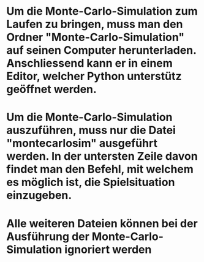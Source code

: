 # Um die Monte-Carlo-Simulation zum Laufen zu bringen, muss man den Ordner "Monte-Carlo-Simulation" auf seinen Computer herunterladen. Anschliessend kann er in einem Editor, welcher Python unterstütz geöffnet werden.
# Um die Monte-Carlo-Simulation auszuführen, muss nur die Datei "montecarlosim" ausgeführt werden. In der untersten Zeile davon findet man den Befehl, mit welchem es möglich ist, die Spielsituation einzugeben.
# Alle weiteren Dateien können bei der Ausführung der Monte-Carlo-Simulation ignoriert werden
